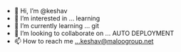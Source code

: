 - 👋 Hi, I’m @keshav
- 👀 I’m interested in ... learning
- 🌱 I’m currently learning ... git
- 💞️ I’m looking to collaborate on ... AUTO DEPLOYMENT
- 📫 How to reach me ...keshav@maloogroup.net

<!---
keshavmaloo/keshavmaloo is a ✨ special ✨ repository because its `README.md` (this file) appears on your GitHub profile.
You can click the Preview link to take a look at your changes.
--->
